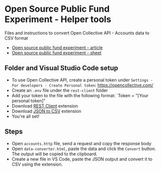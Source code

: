 # Open Source Public Fund Experiment - Helper tools

Files and instructions to convert Open Collective API - Accounts data to CSV format

- [Open source public fund experiment - article](https://dev.to/coni2k/open-source-public-fund-experiment-lc8)
- [Open source public fund experiment - sheet](https://docs.google.com/spreadsheets/d/1JsSie6KiIV7DZttjy5CocKY-SZkxOvLVVbOJlM8SIYU/edit?usp=sharing)

## Folder and Visual Studio Code setup
- To use Open Collective API, create a personal token under `Settings - For developers - Create Personal token`:
https://opencollective.com/
- Create an `.env` file under the `rest-client` folder
- Add your token to the file with the following format:
`Token = "[Your personal token]"
- Download [REST Client](https://marketplace.visualstudio.com/items?itemName=humao.rest-client) extension
- Download [JSON to CSV](https://marketplace.visualstudio.com/items?itemName=khaeransori.json2csv) extension
- You're all set!

## Steps 
- Open `accounts.http` file, send a request and copy the response body
- Open `data-converter.html`, paste the data and click the `Convert` button. The output will be copied to the clipboard.
- Create a new file in VS Code, paste the JSON output and convert it to CSV using the extension.

